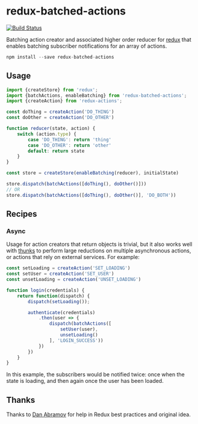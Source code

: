 redux-batched-actions
=====================

[![Build Status](https://travis-ci.org/tshelburne/redux-batched-actions.svg)](https://travis-ci.org/tshelburne/redux-batched-actions)

Batching action creator and associated higher order reducer for [redux](https://github.com/gaearon/redux) that enables batching subscriber notifications for an array of actions.

```js
npm install --save redux-batched-actions
```

## Usage

```js
import {createStore} from 'redux';
import {batchActions, enableBatching} from 'redux-batched-actions';
import {createAction} from 'redux-actions';

const doThing = createAction('DO_THING')
const doOther = createAction('DO_OTHER')

function reducer(state, action) {
	switch (action.type) {
		case 'DO_THING': return 'thing'
		case 'DO_OTHER': return 'other'
		default: return state
	}
}

const store = createStore(enableBatching(reducer), initialState)

store.dispatch(batchActions([doThing(), doOther()]))
// OR
store.dispatch(batchActions([doThing(), doOther()], 'DO_BOTH'))
```

## Recipes

### Async

Usage for action creators that return objects is trivial, but it also works well with [thunks](https://github.com/gaearon/redux-thunk) to perform large reductions on multiple asynchronous actions, or actions that rely on external services. For example:

```js
const setLoading = createAction('SET_LOADING')
const setUser = createAction('SET_USER')
const unsetLoading = createAction('UNSET_LOADING')

function login(credentials) {
	return function(dispatch) {
		dispatch(setLoading());

		authenticate(credentials)
			.then(user => {
				dispatch(batchActions([
					setUser(user),
					unsetLoading()
				], 'LOGIN_SUCCESS'))
			})
		})
	}
}
```

In this example, the subscribers would be notified twice: once when the state is loading, and then again once the user has been loaded.

## Thanks

Thanks to [Dan Abramov](https://github.com/gaearon) for help in Redux best practices and original idea.
